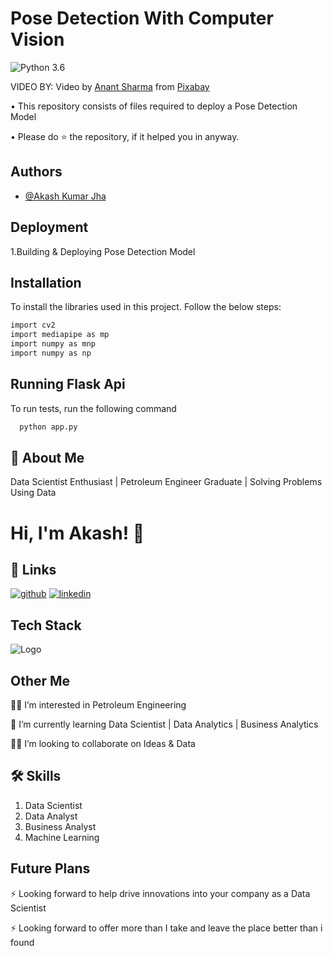 # **Pose Detection With Computer Vision**

![Python 3.6](https://img.shields.io/badge/Python-3.6-brightgreen.svg)

VIDEO BY: Video by <a href="https://pixabay.com/users/anant_762-6925006/?utm_source=link-attribution&amp;utm_medium=referral&amp;utm_campaign=video&amp;utm_content=57954">Anant Sharma</a> from <a href="https://pixabay.com//?utm_source=link-attribution&amp;utm_medium=referral&amp;utm_campaign=video&amp;utm_content=57954">Pixabay</a>

• This repository consists of files required to deploy a Pose Detection Model

• Please do ⭐ the repository, if it helped you in anyway.


## Authors

- [@Akash Kumar Jha](https://github.com/Akash1070)


## Deployment
  1.Building & Deploying Pose Detection Model
  
## Installation

To install the libraries used in this project. Follow the 
below steps:

```bash
import cv2
import mediapipe as mp
import numpy as mnp
import numpy as np

```
    
## Running Flask Api

To run tests, run the following command

```bash
  python app.py
```

## 🚀 About Me

Data Scientist Enthusiast | Petroleum Engineer Graduate | Solving Problems Using Data 


# Hi, I'm Akash! 👋


## 🔗 Links
[![github](https://img.shields.io/badge/github-000?style=for-the-badge&logo=ko-fi&logoColor=white)](https://github.com/Akash1070)
[![linkedin](https://img.shields.io/badge/linkedin-0A66C2?style=for-the-badge&logo=linkedin&logoColor=white)](https://www.linkedin.com/in/akashkumar107/)

## Tech Stack





![Logo](https://businesstoys.in/assets/programs/full-stack-data-science-professional-program/tools.png)
## Other Me
👩‍💻 I’m interested in Petroleum Engineering

🧠 I’m currently learning Data Scientist | Data Analytics | Business Analytics

👯‍♀️ I’m looking to collaborate on Ideas & Data




## 🛠 Skills
1. Data Scientist
2. Data Analyst
3. Business Analyst
4. Machine Learning 


## Future Plans 

⚡️ Looking forward to help drive innovations into your company as a Data Scientist

⚡️ Looking forward to offer more than I take and leave the place better than i found
